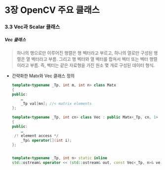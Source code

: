 # 3장 OpenCV 주요 클래스



### 3.3 Vec과 Scalar 클래스



##### Vec 클래스

> 하나의 행으로만 이루어진 행렬은 행 벡터라고 부르고, 하나의 열로만 구성된 행렬은 열 벡터라고 부름. 그리고 행 벡터와 열 벡터를 합쳐서 벡터 또는 벡터 행렬이라고 부름. 즉, 벡터는 같은 자료형을 가진 원소 몇 개로 구성된 데이터 형식.



- 간략화한 Matx와 Vec 클래스 정의

  ```c++
  template<typename _Tp, int m, int n> class Matx
  {
  public:
      …
      _Tp val[mn]; //< matrix elements
  };
   
  template<typename _Tp, int cn> class Vec : public Matx<_Tp, cn, 1>
  {
  public:
      …
   /! element access */
      _Tp& operator[](int i);
  };
  
  
  template<typename _Tp, int n> static inline
  std::ostream& operator << (std::ostream& out, const Vec<_Tp, n>& vec);
  ```

  